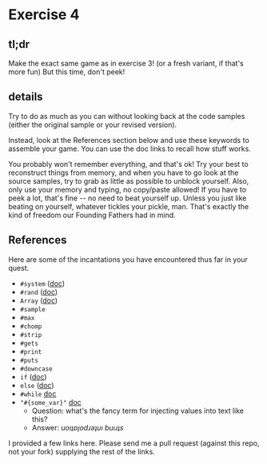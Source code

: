 # Exercise 4

## tl;dr
Make the exact same game as in exercise 3! (or a fresh variant, if that's more fun) But this time, don't peek!

## details

Try to do as much as you can without looking back at the code samples (either the original sample or your revised version).

Instead, look at the References section below and use these keywords to assemble your game. You can use the doc links to recall how stuff works.

You probably won't remember everything, and that's ok! Try your best to reconstruct things from memory, and when you have to go look at the source samples, try to grab as little as possible to unblock yourself. Also, only use your memory and typing, no copy/paste allowed! If you have to peek a lot, that's fine -- no need to beat yourself up. Unless you just like beating on yourself, whatever tickles your pickle, man. That's exactly the kind of freedom our Founding Fathers had in mind.

## References

Here are some of the incantations you have encountered thus far in your quest.

* `#system` ([doc](http://www.ruby-doc.org/core-2.1.2/Kernel.html#method-i-system))
* `#rand` ([doc](http://www.ruby-doc.org/core-2.1.2/Kernel.html#method-i-rand))
* `Array` ([doc](http://www.ruby-doc.org/core-2.1.2/Array.html))
* `#sample`
* `#max`
* `#chomp`
* `#strip`
* `#gets`
* `#print`
* `#puts`
* `#downcase`
* `if` ([doc](http://ruby.learncodethehardway.org/book/ex29.html))
* `else` ([doc](http://ruby.learncodethehardway.org/book/ex30.html))
* `#while` [doc](http://ruby.learncodethehardway.org/book/ex33.html)
* `"#{some_var}"` [doc](http://ruby.learncodethehardway.org/book/ex6.html)
  * Question: what's the fancy term for injecting values into text like this?
  * Answer: <em>uoıʇɐןodɹǝʇuı buıɹʇs</em>

I provided a few links here. Please send me a pull request (against this repo, not your fork) supplying the rest of the links.
